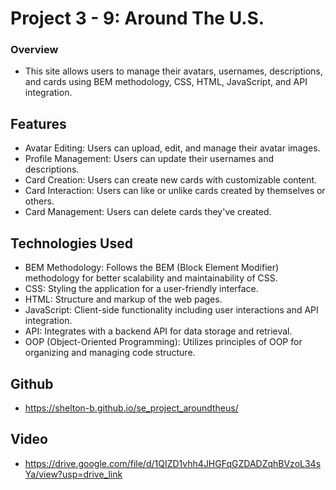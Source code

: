 # Project 3 - 9: Around The U.S.

### Overview

- This site allows users to manage their avatars, usernames, descriptions, and cards using BEM methodology, CSS, HTML, JavaScript, and API integration.

## Features

- Avatar Editing: Users can upload, edit, and manage their avatar images.
- Profile Management: Users can update their usernames and descriptions.
- Card Creation: Users can create new cards with customizable content.
- Card Interaction: Users can like or unlike cards created by themselves or others.
- Card Management: Users can delete cards they've created.

## Technologies Used

- BEM Methodology: Follows the BEM (Block Element Modifier) methodology for better scalability and maintainability of CSS.
- CSS: Styling the application for a user-friendly interface.
- HTML: Structure and markup of the web pages.
- JavaScript: Client-side functionality including user interactions and API integration.
- API: Integrates with a backend API for data storage and retrieval.
- OOP (Object-Oriented Programming): Utilizes principles of OOP for organizing and managing code structure.

## Github

- https://shelton-b.github.io/se_project_aroundtheus/

## Video

- https://drive.google.com/file/d/1QIZD1vhh4JHGFqGZDADZqhBVzoL34sYa/view?usp=drive_link
